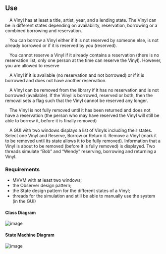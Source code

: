 ## Use


&emsp;A Vinyl has at least a title, artist, year, and a lending state. The Vinyl can be in different states depending on availability, reservation, borrowing or a combined borrowing and reservation.

&emsp;You can borrow a Vinyl either if it is not reserved by someone else, is not already borrowed or if it is reserved by you (reserved). 

&emsp;You cannot reserve a Vinyl if it already contains a reservation (there is no reservation list, only one person at the time can reserve the Vinyl). However, you are allowed to reserve

&emsp;A Vinyl if it is available (no reservation and not borrowed) or if it is borrowed and does not have another reservation. 

&emsp;A Vinyl can be removed from the library if it has no reservation and is not borrowed (available). If the Vinyl is borrowed, reserved or both, then the removal sets a flag such that the Vinyl cannot be reserved any longer. 

&emsp;The Vinyl is not fully removed until it has been returned and does not have a reservation (the person who may have reserved the Vinyl will still be able to borrow it, before it is finally removed)

&emsp;A GUI with two windows displays a list of Vinyls including their states. Select one Vinyl and Reserve, Borrow or Return it. Remove a Vinyl (mark it to be removed until its state allows it to be fully removed).
Information that a Vinyl is about to be removed (before it is fully removed) is displayed. Two threads simulate “Bob” and “Wendy” reserving, borrowing and returning a Vinyl.

### Requirements
- MVVM with at least two windows;
- the Observer design pattern;
- the State design pattern for the different states of a Vinyl;
- threads for the simulation and still be able to manually use the system (in the GUI)

#### Class Diagram
![image](https://github.com/betelgeuseBet/Single-User-Vinyl-Lending-Library_Robot-Simulated/assets/151634373/fa17e59e-fd34-4295-867d-122ffa234d10)

#### State Machine Diagram
![image](https://github.com/betelgeuseBet/Single-User-Vinyl-Lending-Library_Robot-Simulated/assets/151634373/12b83ee7-596f-484e-84f0-a495bc61b6c5)
